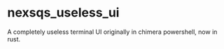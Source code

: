 # nexsqs_useless_ui
A completely useless terminal UI originally in chimera powershell, now in rust.
